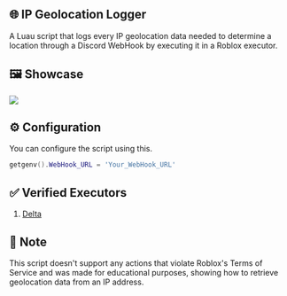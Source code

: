 ## 🌐 IP Geolocation Logger
A Luau script that logs every IP geolocation data needed to determine a location through a Discord WebHook by executing it in a Roblox executor.

## 🖼️ Showcase
![](https://i.ibb.co.com/6R0syD5k/20250216-171337.jpg)

## ⚙️ Configuration
You can configure the script using this.
```lua
getgenv().WebHook_URL = 'Your_WebHook_URL'
```

## ✅ Verified Executors
1. [Delta](https://deltaexploits.gg/)

## 📝 Note
This script doesn't support any actions that violate Roblox's Terms of Service and was made for educational purposes, showing how to retrieve geolocation data from an IP address.
